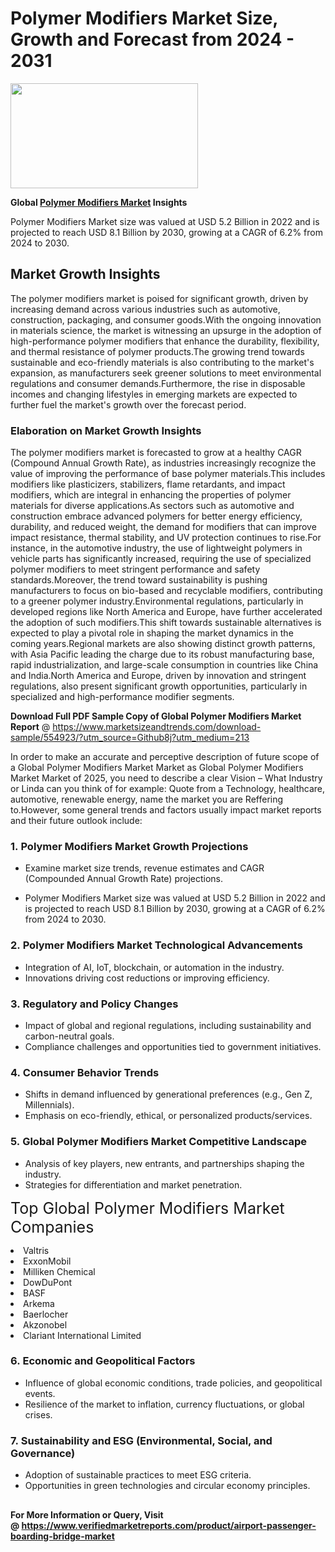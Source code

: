 <H1>Polymer Modifiers Market Size, Growth and Forecast from 2024 - 2031</H1><img class="aligncenter size-medium wp-image-584254" src="https://thirdeyenews.in/wp-content/uploads/2024/09/Global-Market-Research-300x168.jpeg" alt="" width="300" height="168" /><p><strong>Global&nbsp;<a href="https://www.marketsizeandtrends.com/download-sample/554923/?utm_source=Github8j?utm_medium=213">Polymer Modifiers Market</a> Insights</strong></p><p>Polymer Modifiers Market size was valued at USD 5.2 Billion in 2022 and is projected to reach USD 8.1 Billion by 2030, growing at a CAGR of 6.2% from 2024 to 2030.</p><p><h2>Market Growth Insights</h2> The polymer modifiers market is poised for significant growth, driven by increasing demand across various industries such as automotive, construction, packaging, and consumer goods.With the ongoing innovation in materials science, the market is witnessing an upsurge in the adoption of high-performance polymer modifiers that enhance the durability, flexibility, and thermal resistance of polymer products.The growing trend towards sustainable and eco-friendly materials is also contributing to the market's expansion, as manufacturers seek greener solutions to meet environmental regulations and consumer demands.Furthermore, the rise in disposable incomes and changing lifestyles in emerging markets are expected to further fuel the market's growth over the forecast period.<h3>Elaboration on Market Growth Insights</h3> The polymer modifiers market is forecasted to grow at a healthy CAGR (Compound Annual Growth Rate), as industries increasingly recognize the value of improving the performance of base polymer materials.This includes modifiers like plasticizers, stabilizers, flame retardants, and impact modifiers, which are integral in enhancing the properties of polymer materials for diverse applications.As sectors such as automotive and construction embrace advanced polymers for better energy efficiency, durability, and reduced weight, the demand for modifiers that can improve impact resistance, thermal stability, and UV protection continues to rise.For instance, in the automotive industry, the use of lightweight polymers in vehicle parts has significantly increased, requiring the use of specialized polymer modifiers to meet stringent performance and safety standards.Moreover, the trend toward sustainability is pushing manufacturers to focus on bio-based and recyclable modifiers, contributing to a greener polymer industry.Environmental regulations, particularly in developed regions like North America and Europe, have further accelerated the adoption of such modifiers.This shift towards sustainable alternatives is expected to play a pivotal role in shaping the market dynamics in the coming years.Regional markets are also showing distinct growth patterns, with Asia Pacific leading the charge due to its robust manufacturing base, rapid industrialization, and large-scale consumption in countries like China and India.North America and Europe, driven by innovation and stringent regulations, also present significant growth opportunities, particularly in specialized and high-performance modifier segments.<p><span class=""><strong>Download Full PDF Sample Copy of Global Polymer Modifiers Market Report</strong> @ <a href="https://www.marketsizeandtrends.com/download-sample/554923/?utm_source=Github8j?utm_medium=213" target="_blank">https://www.marketsizeandtrends.com/download-sample/554923/?utm_source=Github8j?utm_medium=213</a></span></p><p>In order to make an accurate and perceptive description of future scope of a Global&nbsp;Polymer Modifiers Market Market as Global&nbsp;Polymer Modifiers Market Market of 2025, you need to describe a clear Vision &ndash; What Industry or Linda can you think of for example: Quote from a Technology, healthcare, automotive, renewable energy, name the market you are Reffering to.However, some general trends and factors usually impact market reports and their future outlook include:</p><h3>1.&nbsp;<strong>Polymer Modifiers Market Growth Projections</strong></h3><ul><li>Examine market size trends, revenue estimates and CAGR (Compounded Annual Growth Rate) projections.</li><li><p>Polymer Modifiers Market size was valued at USD 5.2 Billion in 2022 and is projected to reach USD 8.1 Billion by 2030, growing at a CAGR of 6.2% from 2024 to 2030.</p></li></ul><h3>2.&nbsp;<strong>Polymer Modifiers Market Technological Advancements</strong></h3><ul><li>Integration of AI, IoT, blockchain, or automation in the industry.</li><li>Innovations driving cost reductions or improving efficiency.</li></ul><h3>3.&nbsp;<strong>Regulatory and Policy Changes</strong></h3><ul><li>Impact of global and regional regulations, including sustainability and carbon-neutral goals.</li><li>Compliance challenges and opportunities tied to government initiatives.</li></ul><h3>4.&nbsp;<strong>Consumer Behavior Trends</strong></h3><ul><li>Shifts in demand influenced by generational preferences (e.g., Gen Z, Millennials).</li><li>Emphasis on eco-friendly, ethical, or personalized products/services.</li></ul><h3>5.&nbsp;<strong>Global Polymer Modifiers Market Competitive Landscape</strong></h3><ul><li>Analysis of key players, new entrants, and partnerships shaping the industry.</li><li>Strategies for differentiation and market penetration.</li></ul><p data-pm-slice="1 1 []"><span style="color: inherit; font-family: inherit; font-size: 25px;">Top Global Polymer Modifiers Market Companies</span></p><div class="" data-test-id=""><p><li>Valtris</li><li> ExxonMobil</li><li> Milliken Chemical</li><li> DowDuPont</li><li> BASF</li><li> Arkema</li><li> Baerlocher</li><li> Akzonobel</li><li> Clariant International Limited</li></p></div><h3>6.&nbsp;<strong>Economic and Geopolitical Factors</strong></h3><ul><li>Influence of global economic conditions, trade policies, and geopolitical events.</li><li>Resilience of the market to inflation, currency fluctuations, or global crises.</li></ul><h3>7.&nbsp;<strong>Sustainability and ESG (Environmental, Social, and Governance)</strong></h3><ul><li>Adoption of sustainable practices to meet ESG criteria.</li><li>Opportunities in green technologies and circular economy principles.</li></ul><h2><strong style="font-size: 14px;">For More Information or Query, Visit @&nbsp;</strong><a style="background-color: #ffffff; font-size: 14px;" href="https://www.marketsizeandtrends.com/report/polymer-modifiers-market/" target="_blank">https://www.verifiedmarketreports.com/product/airport-passenger-boarding-bridge-market</a></h2>